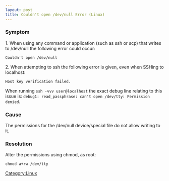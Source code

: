 ```yaml
---
layout: post 
title: Couldn't open /dev/null Error (Linux)
---
```


### Symptom

1\. When using any command or application (such as ssh or scp) that
writes to /dev/null the following error could occur:

    Couldn't open /dev/null

2\. When attempting to ssh the following error is given, even when SSHing
to localhost:

    Host key verification failed.

When running `ssh -vvv user@localhost` the exact debug line relating to
this issue is:
`debug1: read_passphrase: can't open /dev/tty: Permission denied`.

### Cause

The permissions for the /dev/null device/special file do not allow
writing to it.

### Resolution

Alter the permissions using chmod, as root:

    chmod a+rw /dev/tty

[Category:Linux](Category:Linux "wikilink")
